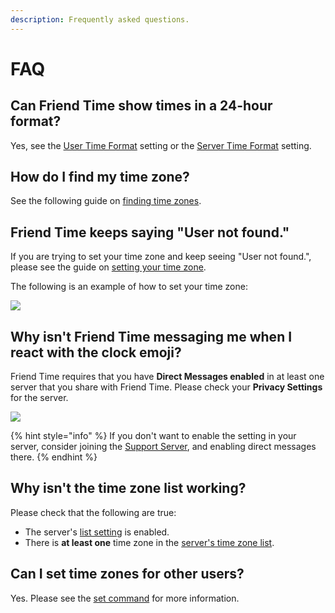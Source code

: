 ```yaml
---
description: Frequently asked questions.
---
```


# FAQ

## Can Friend Time show times in a 24-hour format?

Yes, see the [User Time Format](settings/user-settings/time-format.md) setting or the [Server Time Format](settings/server-settings/time-format.md) setting.

## How do I find my time zone?

See the following guide on [finding time zones](finding-time-zones.md).

## Friend Time keeps saying "User not found."

If you are trying to set your time zone and keep seeing "User not found.", please see the guide on [setting your time zone](commands/user-commands/set.md#setup-for-yourself).

The following is an example of how to set your time zone:

![](.gitbook/assets/image%20%2867%29.png)

## Why isn't Friend Time messaging me when I react with the clock emoji?

Friend Time requires that you have **Direct Messages enabled** in at least one server that you share with Friend Time. Please check your **Privacy Settings** for the server.

![](.gitbook/assets/image%20%2845%29.png)

{% hint style="info" %}
If you don't want to enable the setting in your server, consider joining the [Support Server](https://discord.gg/c9kQktCbsE), and enabling direct messages there.
{% endhint %}

## Why isn't the time zone list working?

Please check that the following are true:

* The server's [list setting](settings/server-settings/list.md) is enabled.
* There is **at least one** time zone in the [server's time zone list](commands/admin-commands/list.md).

## Can I set time zones for other users?

Yes. Please see the [set command](commands/user-commands/set.md#setup-for-another-user) for more information.





